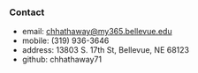 ### Contact

+ email: chhathaway@my365.bellevue.edu
+ mobile: (319) 936-3646
+ address: 13803 S. 17th St, Bellevue, NE 68123
+ github: chhathaway71

